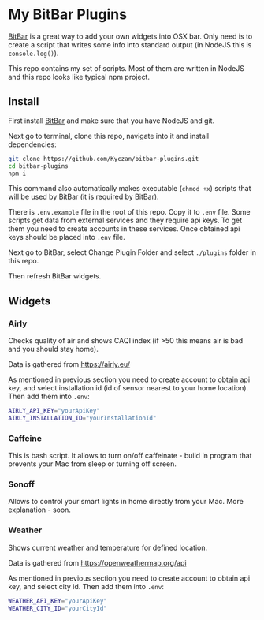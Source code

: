 # My BitBar Plugins

[BitBar](https://github.com/matryer/bitbar) is a great way to add your own widgets into OSX bar. Only need is to create a script that writes some info into standard output (in NodeJS this is `console.log()`).

This repo contains my set of scripts. Most of them are written in NodeJS and this repo looks like typical npm project.

## Install

First install [BitBar](https://github.com/matryer/bitbar) and make sure that you have NodeJS and git.

Next go to terminal, clone this repo, navigate into it and install dependencies:

```bash
git clone https://github.com/Kyczan/bitbar-plugins.git
cd bitbar-plugins
npm i
```

This command also automatically makes executable (`chmod +x`) scripts that will be used by BitBar (it is required by BitBar).

There is `.env.example` file in the root of this repo. Copy it to `.env` file. Some scripts get data from external services and they require api keys. To get them you need to create accounts in these services. Once obtained api keys should be placed into `.env` file.

Next go to BitBar, select Change Plugin Folder and select `./plugins` folder in this repo.

Then refresh BitBar widgets.

## Widgets

### Airly

Checks quality of air and shows CAQI index (if >50 this means air is bad and you should stay home).

Data is gathered from https://airly.eu/

As mentioned in previous section you need to create account to obtain api key, and select installation id (id of sensor nearest to your home location). Then add them into `.env`:

```bash
AIRLY_API_KEY="yourApiKey"
AIRLY_INSTALLATION_ID="yourInstallationId"
```

### Caffeine

This is bash script. It allows to turn on/off caffeinate - build in program that prevents your Mac from sleep or turning off screen.

### Sonoff

Allows to control your smart lights in home directly from your Mac. More explanation - soon.

### Weather

Shows current weather and temperature for defined location.

Data is gathered from https://openweathermap.org/api

As mentioned in previous section you need to create account to obtain api key, and select city id. Then add them into `.env`:

```bash
WEATHER_API_KEY="yourApiKey"
WEATHER_CITY_ID="yourCityId"
```
